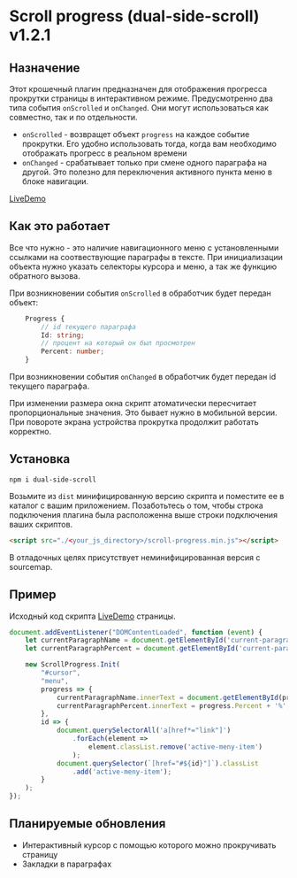 # Scroll progress (dual-side-scroll) v1.2.1
## Назначение
Этот крошечный плагин предназначен для отображения прогресса прокрутки страницы в интерактивном режиме.
Предусмотренно два типа события `onScrolled` и `onChanged`. Они могут использоваться как совместно, так и по отдельности.

- `onScrolled` - возвращет объект `progress` на каждое событие прокрутки. Его удобно использовать тогда, когда вам необходимо отображать прогресс в реальном времени
- `onChanged` - срабатывает только при смене одного параграфа на другой. Это полезно для переключения активного пункта меню в блоке навигации.


[LiveDemo](https://eabrega.github.io/scroll-progress)

## Как это работает
Все что нужно - это наличие навигационного меню с установленными ссылками на соотвествующие параграфы в тексте.
При инициализации объекта нужно указать селекторы курсора и меню, а так же функцию обратного вызова. 

При возникновении события `onScrolled` в обработчик будет передан объект:
```typescript
    Progress {
        // id текущего параграфа
        Id: string;
        // процент на который он был просмотрен
        Percent: number;
    }
```
При возникновении события `onChanged` в обработчик будет передан id текущего параграфа.

При изменении размера окна скрипт атоматически пересчитает пропорциональные значения. Это бывает нужно в мобильной версии. При повороте экрана устройства прокрутка продолжит работать корректно.


## Установка

```
npm i dual-side-scroll
```

Возьмите из `dist` минифицированную версию скрипта и поместите ее в каталог с вашим приложением. 
Позаботьтесь о том, чтобы строка подключения плагина была расположенна выше строки подключения ваших скриптов.

```html 
<script src="./<your_js_directory>/scroll-progress.min.js"></script>
```

В отладочных целях присутствует неминифицированная версия с sourcemap.

## Пример

Исходный код скрипта [LiveDemo](https://eabrega.github.io/scroll-progress) страницы.
```javascript
document.addEventListener("DOMContentLoaded", function (event) {
    let currentParagraphName = document.getElementById('current-paragraph-name');
    let currentParagraphPercent = document.getElementById('current-paragraph-percent');

    new ScrollProgress.Init(
        "#cursor",
        "menu",
        progress => {
            currentParagraphName.innerText = document.getElementById(progress.Id).innerText;
            currentParagraphPercent.innerText = progress.Percent + '%';
        },
        id => {
            document.querySelectorAll('a[href*="link"]')
                .forEach(element => 
                    element.classList.remove('active-meny-item')
                );
            document.querySelector(`[href="#${id}"]`).classList
                .add('active-meny-item');
        }
    );
});
```

## Планируемые обновления

* Интерактивный курсор с помощью которого можно прокручивать страницу
* Закладки в параграфах
